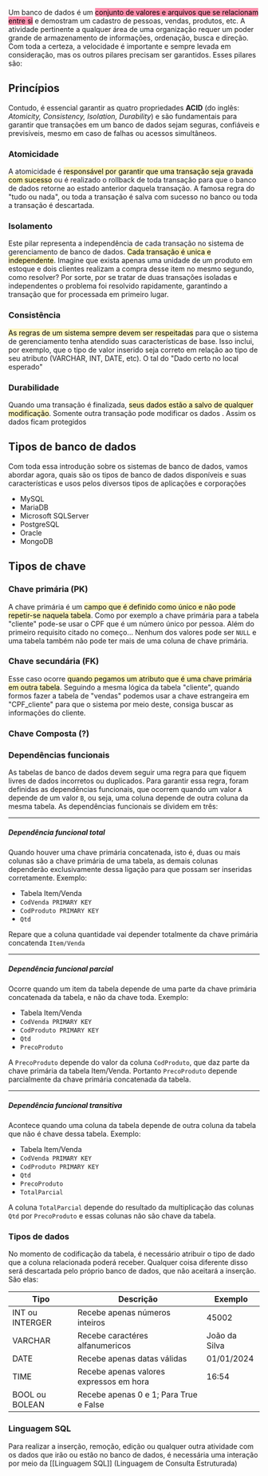 Um banco de dados é um <mark style="background: #FF5582A6;">conjunto de valores e arquivos que se relacionam entre si</mark> e demostram um cadastro de pessoas, vendas, produtos, etc. A atividade pertinente a qualquer área de uma organização requer um poder grande de armazenamento de informações, ordenação, busca e direção. Com toda a certeza, a velocidade é importante e sempre levada em consideração, mas os outros pilares precisam ser garantidos. Esses pilares são:

## Princípios
Contudo, é essencial garantir as quatro propriedades **ACID** (do inglês: _Atomicity, Consistency, Isolation, Durability_) e são fundamentais para garantir que transações em um banco de dados sejam seguras, confiáveis e previsíveis, mesmo em caso de falhas ou acessos simultâneos.
### Atomicidade
A atomicidade é <mark style="background: #FFF3A3A6;">responsável por garantir que uma transação seja gravada com sucesso</mark> ou é realizado o rollback de toda transação para que o banco de dados retorne ao estado anterior daquela transação. A famosa regra do "tudo ou nada", ou toda a transação é salva com sucesso no banco ou toda a transação é descartada.
### Isolamento
Este pilar representa a independência de cada transação no sistema de gerenciamento de banco de dados. <mark style="background: #FFF3A3A6;">Cada transação é unica e independente</mark>. Imagine que exista apenas uma unidade de um produto em estoque e dois clientes realizam a compra desse item no mesmo segundo, como resolver? Por sorte, por se tratar de duas transações isoladas e independentes o problema foi resolvido rapidamente, garantindo a transação que for processada em primeiro lugar.
### Consistência
<mark style="background: #FFF3A3A6;">As regras de um sistema sempre devem ser respeitadas</mark> para que o sistema de gerenciamento tenha atendido suas características de base. Isso inclui, por exemplo, que o tipo de valor inserido seja correto em relação ao tipo de seu atributo (VARCHAR, INT, DATE, etc). O tal do "Dado certo no local esperado"
### Durabilidade
Quando uma transação é finalizada, <mark style="background: #FFF3A3A6;">seus dados estão a salvo de qualquer modificação</mark>. Somente outra transação pode modificar os dados . Assim os dados ficam protegidos

## Tipos de banco de dados
Com toda essa introdução sobre os sistemas de banco de dados, vamos abordar agora, quais são os tipos de banco de dados disponíveis e suas características e usos pelos diversos tipos de aplicações e corporações

- MySQL
- MariaDB
- Microsoft SQLServer
- PostgreSQL
- Oracle
- MongoDB

## Tipos de chave
### Chave primária (PK)
A chave primária é um <mark style="background: #FFF3A3A6;">campo que é definido como único e não pode repetir-se naquela tabela</mark>. Como por exemplo a chave primária para a tabela "cliente" pode-se usar o CPF que é um número único por pessoa. Além do primeiro requisito citado no começo... Nenhum dos valores pode ser `NULL` e uma tabela também não pode ter mais de uma coluna de chave primária.

### Chave secundária (FK)
Esse caso ocorre <mark style="background: #FFF3A3A6;">quando pegamos um atributo que é uma chave primária em outra tabela</mark>. Seguindo a mesma lógica da tabela "cliente", quando formos fazer a tabela de "vendas" podemos usar a chave estrangeira em "CPF_cliente" para que o sistema por meio deste, consiga buscar as informações do cliente.

### Chave Composta (?)

### Dependências funcionais
As tabelas de banco de dados devem seguir uma regra para que fiquem livres de dados incorretos ou duplicados. Para garantir essa regra, foram definidas as dependências funcionais, que ocorrem quando um valor `A` depende de um valor `B`, ou seja, uma coluna depende de outra coluna da mesma tabela. As dependências funcionais se dividem em três:

---
##### Dependência funcional total
Quando houver uma chave primária concatenada, isto é, duas ou mais colunas são a chave primária de uma tabela, as demais colunas dependerão exclusivamente dessa ligação para que possam ser inseridas corretamente. Exemplo:

- Tabela Item/Venda
- `CodVenda PRIMARY KEY`
- `CodProduto PRIMARY KEY`
- `Qtd`

Repare que a coluna quantidade vai depender totalmente da chave primária concatenda ``Item/Venda``

---
##### Dependência funcional parcial
Ocorre quando um item da tabela depende de uma parte da chave primária concatenada da tabela, e não da chave toda. Exemplo:

- Tabela Item/Venda
- `CodVenda PRIMARY KEY`
- `CodProduto PRIMARY KEY`
- `Qtd`
- `PrecoProduto`

A `PrecoProduto` depende do valor da coluna `CodProduto`, que daz parte da chave primária da tabela Item/Venda. Portanto `PrecoProduto` depende parcialmente da chave primária concatenada da tabela.

---
##### Dependência funcional transitiva
Acontece quando uma coluna da tabela depende de outra coluna da tabela que não é chave dessa tabela. Exemplo:

-  Tabela Item/Venda
- `CodVenda PRIMARY KEY`
- `CodProduto PRIMARY KEY`
- `Qtd`
- `PrecoProduto`
- `TotalParcial`

A coluna `TotalParcial` depende do resultado da multiplicação das colunas `Qtd` por `PrecoProduto` e essas colunas não são chave da tabela.
### Tipos de dados
No momento de codificação da tabela, é necessário atribuir o tipo de dado que a coluna relacionada poderá receber. Qualquer coisa diferente disso será descartada pelo próprio banco de dados, que não aceitará a inserção. São elas:

| Tipo            | Descrição                               | Exemplo       |
| --------------- | --------------------------------------- | ------------- |
| INT ou INTERGER | Recebe apenas números inteiros          | 45002         |
| VARCHAR         | Recebe caractéres alfanumericos         | João da Silva |
| DATE            | Recebe apenas datas válidas             | 01/01/2024    |
| TIME            | Recebe apenas valores expressos em hora | 16:54         |
| BOOL ou BOLEAN  | Recebe apenas 0 e 1; Para True e False  |               |

### Linguagem SQL
Para realizar a inserção, remoção, edição ou qualquer outra atividade com os dados que irão ou estão no banco de dados, é necessária uma interação por meio da [[Linguagem SQL]] (Linguagem de Consulta Estruturada)